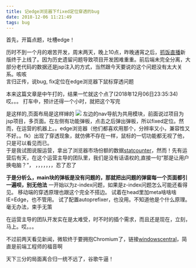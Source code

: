 ```yaml
---
title: 记edge浏览器下fixed定位穿透的bug
date: 2018-12-06 11:21:49
tags: bug
---
```

首先，开篇点题，吐槽edge！  

历时不到一个月的艰苦开发，周末两天，晚上10点，昨晚通宵之后，[抓饭直播](http://www.justfun.live)新版终于上线了。因为历史遗留问题导致项目开发困难重重。前后端未完全分离，大部分老代码的数据还是jsp注入的方式，当然跟今天要说的这个问题没有太大关系。咳咳    
言归正传，说bug, fix定位在edge浏览器下鼠标穿透问题
<!--more-->
本来这篇文章是中午打的，结果一忙就这个点了(2018年12月06日23:35:34)哎。。。  打车中，预计还得一个小时，就把这个写完

是这样的,页面布局是这样婶的
![](https://upload-images.jianshu.io/upload_images/11264410-28c0e8867f89c5dc.png?imageMogr2/auto-orient/strip%7CimageView2/2/w/1000/format/webp)
左边的nav导航为共用模块，前面说过项目为jsp项目，多页面。在左侧有功能弹板，点击之后弹出弹板，所以fixed定位。然而，在运营的机器上。。edge浏览器（他们都喜欢用那个，分辨率又小，兼容性又不好。。fk）出现了穿透现象，就仿佛不存在一样，鼠标的一切功能都无视了他，只是可以看见而已。  
于是我试图说服运营，拿出了浏览器市场份额的数据[statcounter](http://gs.statcounter.com/)，然而！先有运营后有天，在这个运营主导的团队里，我们是没有话语权的,直接一句“那是让用户换电脑？”， ，，，，，，，忍了忍了

**于是分析么，main块的弹板是没有问题的，那就把出问题的弹窗每一个页面都引一遍呗，别无他法**
一开始以为z-index问题，如果是z-index问题怎么可能还看得见。
移动端的穿透原理也跟这个完全不搭边。
试着在head里加meta啥啥啥IE=Edge，也不管用。
试了配置autoprefixer，也没用。不知道他是个什么原理。  
毫无办法，束手无策

在运营主导的团队开发实在是太难受，时不时的插个需求，而且还是现在，立刻，马上。哎。。。


不过前两天看见新闻，微软终于要拥抱Chromium了，链接[windowscentral](https://www.windowscentral.com/microsoft-building-chromium-powered-web-browser-windows-10)，简直是前端工程师的福音啊

天下三分的局面离合归一统不远了，谷歌牛逼！
